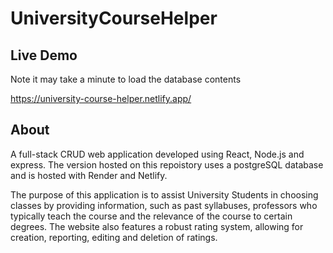# UniversityCourseHelper

## Live Demo
Note it may take a minute to load the database contents

https://university-course-helper.netlify.app/

## About
A full-stack CRUD web application developed using React, Node.js and express. The version hosted on this repoistory uses a postgreSQL database and is hosted with Render and Netlify.

The purpose of this application is to assist University Students in choosing classes by providing information, such as past syllabuses, professors who typically teach the course and the relevance of the course to certain degrees. The website also features a robust rating system, allowing for creation, reporting, editing and deletion of ratings.

